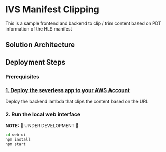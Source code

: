 # IVS Manifest Clipping 
This is a sample frontend and backend to clip / trim content based on PDT information of the HLS manifest

## Solution Architecture

## Deployment Steps

### Prerequisites


### [1. Deploy the severless app to your AWS Account](/serverless/README.md)
Deploy the backend lambda that clips the content based on the URL

### 2. Run the local web interface 

**NOTE:** 🚧 UNDER DEVELOPMENT 🚧

```sh
cd web-ui
npm install
npm start
```


